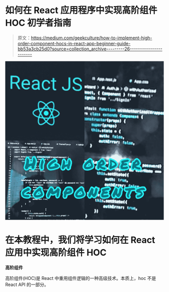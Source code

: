# 如何在 React 应用程序中实现高阶组件 HOC 初学者指南

> 原文：<https://medium.com/geekculture/how-to-implement-high-order-component-hocs-in-react-app-beginner-guide-bb53a3cb25d0?source=collection_archive---------26----------------------->

![](img/fd11bbfa967d25b1bcaac194d7eaf5aa.png)

# 在本教程中，我们将学习如何在 React 应用中实现高阶组件 HOC

**高阶组件**

高阶组件(HOC)是 React 中重用组件逻辑的一种高级技术。本质上，hoc 不是 React API 的一部分。